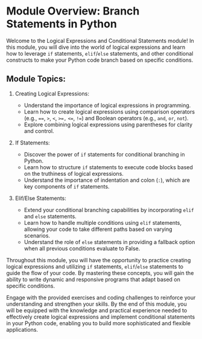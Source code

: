 # Module Overview: Branch Statements in Python

Welcome to the Logical Expressions and Conditional Statements module! In this
module, you will dive into the world of logical expressions and learn how to
leverage `if` statements, `elif`/`else` statements, and other conditional
constructs to make your Python code branch based on specific conditions.

## Module Topics:

1. Creating Logical Expressions:
   - Understand the importance of logical expressions in programming.
   - Learn how to create logical expressions using comparison operators (e.g.,
     `==`, `>`, `<`, `>=,` `<=`, `!=`) and Boolean operators (e.g., `and`, `or`,
     `not`). 
   - Explore combining logical expressions using parentheses for clarity and
     control. 

2. If Statements:
   - Discover the power of `if` statements for conditional branching in Python.
   - Learn how to structure `if` statements to execute code blocks based on the
     truthiness of logical expressions. 
   - Understand the importance of indentation and colon (`:`), which are key
     components of `if` statements. 

3. Elif/Else Statements:
   - Extend your conditional branching capabilities by incorporating `elif` and
     `else` statements. 
   - Learn how to handle multiple conditions using `elif` statements, allowing
     your code to take different paths based on varying scenarios. 
   - Understand the role of `else` statements in providing a fallback option
     when all previous conditions evaluate to False. 

Throughout this module, you will have the opportunity to practice creating
logical expressions and utilizing `if` statements, `elif`/`else` statements to
guide the flow of your code. By mastering these concepts, you will gain the
ability to write dynamic and responsive programs that adapt based on specific
conditions. 

Engage with the provided exercises and coding challenges to reinforce your
understanding and strengthen your skills. By the end of this module, you will be
equipped with the knowledge and practical experience needed to effectively
create logical expressions and implement conditional statements in your Python
code, enabling you to build more sophisticated and flexible applications. 